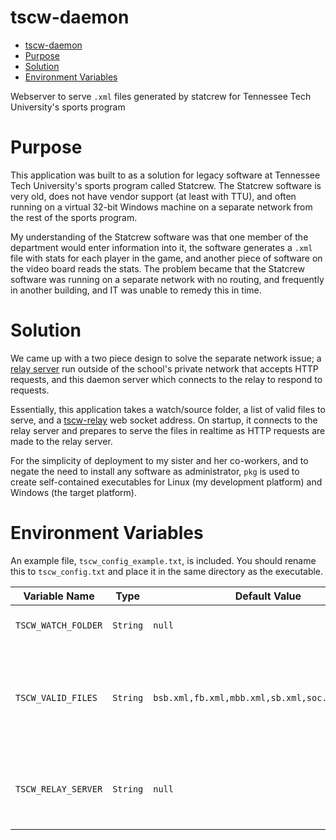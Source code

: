 # tscw-daemon

- [tscw-daemon](#tscw-daemon)
- [Purpose](#purpose)
- [Solution](#solution)
- [Environment Variables](#environment-variables)

Webserver to serve `.xml` files generated by statcrew for Tennessee Tech University's sports program

# Purpose

This application was built to as a solution for legacy software at Tennessee Tech University's sports program called Statcrew. The Statcrew software is very old, does not have vendor support (at least with TTU), and often running on a virtual 32-bit Windows machine on a separate network from the rest of the sports program.

My understanding of the Statcrew software was that one member of the department would enter information into it, the software generates a `.xml` file with stats for each player in the game, and another piece of software on the video board reads the stats. The problem became that the Statcrew software was running on a separate network with no routing, and frequently in another building, and IT was unable to remedy this in time.

# Solution

We came up with a two piece design to solve the separate network issue; a [relay server](https://github.com/kyleratti/tscw-relay) run outside of the school's private network that accepts HTTP requests, and this daemon server which connects to the relay to respond to requests.

Essentially, this application takes a watch/source folder, a list of valid files to serve, and a [tscw-relay](https://github.com/kyleratti/tscw-relay) web socket address. On startup, it connects to the relay server and prepares to serve the files in realtime as HTTP requests are made to the relay server.

For the simplicity of deployment to my sister and her co-workers, and to negate the need to install any software as administrator, `pkg` is used to create self-contained executables for Linux (my development platform) and Windows (the target platform).

# Environment Variables

An example file, `tscw_config_example.txt`, is included. You should rename this to `tscw_config.txt` and place it in the same directory as the executable.

| Variable Name       | Type     | Default Value                                   | Description                                                                   |
| ------------------- | -------- | ----------------------------------------------- | ----------------------------------------------------------------------------- |
| `TSCW_WATCH_FOLDER` | `String` | `null`                                          | The folder to watch for files in                                              |
| `TSCW_VALID_FILES`  | `String` | `bsb.xml,fb.xml,mbb.xml,sb.xml,soc.xml,wbb.xml` | A comma (`,`) separated list of valid file names to serve over the web server |
| `TSCW_RELAY_SERVER` | `String` | `null`                                          | The relay server address (including `ws://` at the beginning)                 |
